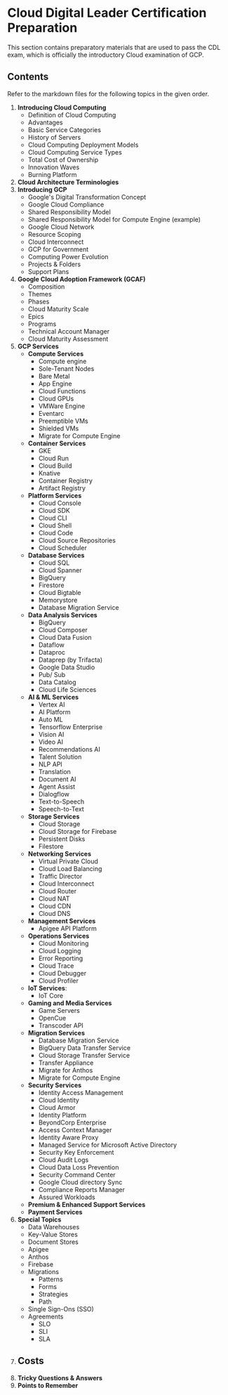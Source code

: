 # Cloud Digital Leader Certification Preparation

This section contains preparatory materials that are used to pass the CDL exam, which is officially the introductory Cloud examination of GCP.


## Contents

Refer to the markdown files for the following topics in the given order.
1. **Introducing Cloud Computing**
    - Definition of Cloud Computing
    - Advantages
    - Basic Service Categories
    - History of Servers
    - Cloud Computing Deployment Models
    - Cloud Computing Service Types
    - Total Cost of Ownership
    - Innovation Waves
    - Burning Platform
1. **Cloud Architecture Terminologies**
1. **Introducing GCP**
    - Google's Digital Transformation Concept
    - Google Cloud Compliance
    - Shared Responsibility Model
    - Shared Responsibility Model for Compute Engine (example)
    - Google Cloud Network
    - Resource Scoping
    - Cloud Interconnect
    - GCP for Government
    - Computing Power Evolution
    - Projects & Folders
    - Support Plans
1. **Google Cloud Adoption Framework (GCAF)**
    - Composition
    - Themes
    - Phases
    - Cloud Maturity Scale
    - Epics
    - Programs
    - Technical Account Manager
    - Cloud Maturity Assessment
1. **GCP Services**
    - **Compute Services**
        - Compute engine
        - Sole-Tenant Nodes
        - Bare Metal
        - App Engine
        - Cloud Functions
        - Cloud GPUs
        - VMWare Engine
        - Eventarc
        - Preemptible VMs
        - Shielded VMs
        - Migrate for Compute Engine
    - **Container Services**
        - GKE
        - Cloud Run
        - Cloud Build
        - Knative
        - Container Registry
        - Artifact Registry
    - **Platform Services**
        - Cloud Console
        - Cloud SDK
        - Cloud CLI
        - Cloud Shell
        - Cloud Code
        - Cloud Source Repositories
        - Cloud Scheduler
    - **Database Services**
        - Cloud SQL
        - Cloud Spanner
        - BigQuery
        - Firestore
        - Cloud Bigtable
        - Memorystore
        - Database Migration Service
    - **Data Analysis Services**
        - BigQuery
        - Cloud Composer
        - Cloud Data Fusion
        - Dataflow
        - Dataproc
        - Dataprep (by Trifacta)
        - Google Data Studio
        - Pub/ Sub
        - Data Catalog
        - Cloud Life Sciences
    - **AI & ML Services**
        - Vertex AI
        - AI Platform
        - Auto ML
        - Tensorflow Enterprise
        - Vision AI
        - Video AI
        - Recommendations AI
        - Talent Solution
        - NLP API
        - Translation
        - Document AI
        - Agent Assist
        - Dialogflow
        - Text-to-Speech
        - Speech-to-Text
    - **Storage Services**
        - Cloud Storage
        - Cloud Storage for Firebase
        - Persistent Disks
        - Filestore
    - **Networking Services**
        - Virtual Private Cloud
        - Cloud Load Balancing
        - Traffic Director
        - Cloud Interconnect
        - Cloud Router
        - Cloud NAT
        - Cloud CDN
        - Cloud DNS
    - **Management Services**
        - Apigee API Platform
    - **Operations Services**
        - Cloud Monitoring
        - Cloud Logging
        - Error Reporting
        - Cloud Trace
        - Cloud Debugger
        - Cloud Profiler
    - **IoT Services**:
        - IoT Core
    - **Gaming and Media Services**
        - Game Servers
        - OpenCue
        - Transcoder API
    - **Migration Services**
        - Database Migration Service
        - BigQuery Data Transfer Service
        - Cloud Storage Transfer Service
        - Transfer Appliance
        - Migrate for Anthos
        - Migrate for Compute Engine
    - **Security Services**
        - Identity Access Management
        - Cloud Identity
        - Cloud Armor
        - Identity Platform
        - BeyondCorp Enterprise
        - Access Context Manager
        - Identity Aware Proxy
        - Managed Service for Microsoft Active Directory
        - Security Key Enforcement
        - Cloud Audit Logs
        - Cloud Data Loss Prevention
        - Security Command Center
        - Google Cloud directory Sync
        - Compliance Reports Manager
        - Assured Workloads
    - **Premium & Enhanced Support Services**
    - **Payment Services**
1. **Special Topics**
    - Data Warehouses
    - Key-Value Stores
    - Document Stores
    - Apigee
    - Anthos
    - Firebase
    - Migrations
        - Patterns
        - Forms
        - Strategies
        - Path
    - Single Sign-Ons (SSO)
    - Agreements
        - SLO
        - SLI
        - SLA
1. **Costs**
    - 
1. **Tricky Questions & Answers**
1. **Points to Remember**